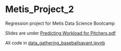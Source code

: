 # Metis_Project_2
Regression project for Metis Data Science Bootcamp

Slides are under [Predicting Workload for Pitchers.pdf](/Predicting%Workload%for%Pitchers.pdf)

All code in [data_gathering_baseballsavant.ipynb](/data_gathering_baseballsavant.ipynb)
